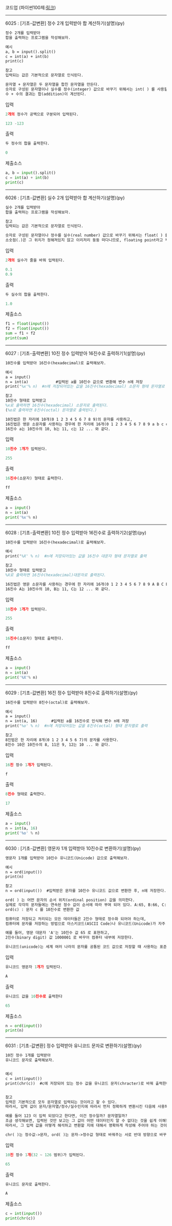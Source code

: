 코드업 (파이썬100제:[링크](https://www.codeup.kr/problemsetsol.php?psid=33))

---

6025 : [기초-값변환] 정수 2개 입력받아 합 계산하기(설명)(py)

```tex
정수 2개를 입력받아
합을 출력하는 프로그램을 작성해보자.

예시
a, b = input().split()
c = int(a) + int(b)
print(c)

참고
입력되는 값은 기본적으로 문자열로 인식된다.

문자열 + 문자열은 두 문자열을 합친 문자열을 만든다.
숫자로 구성된 문자열이나 실수를 정수(integer) 값으로 바꾸기 위해서는 int( ) 를 사용할 수 있다.
수 + 수의 결과는 합(addition)이 계산된다.
```

입력

```python
2개의 정수가 공백으로 구분되어 입력된다.

123 -123
```



출력

```python
두 정수의 합을 출력한다.

0
```



제출소스

```python
a, b = input().split()
c = int(a) + int(b)
print(c)
```



---

6026 : [기초-값변환] 실수 2개 입력받아 합 계산하기(설명)(py)

```tex
실수 2개를 입력받아
합을 출력하는 프로그램을 작성해보자.

참고
입력되는 값은 기본적으로 문자열로 인식된다.

숫자로 구성된 문자열이나 정수를 실수(real number) 값으로 바꾸기 위해서는 float( ) 를 사용할 수 있다.
소숫점(.)은 그 위치가 정해져있지 않고 이리저리 둥둥 떠다니므로, floating point라고 부른다.
```

입력

```python
2개의 실수가 줄을 바꿔 입력된다.

0.1
0.9
```



출력

```python
두 실수의 합을 출력한다.

1.0
```



제출소스

```python
f1 = float(input())
f2 = float(input())
sum = f1 + f2
print(sum)
```



---



6027 : [기초-출력변환] 10진 정수 입력받아 16진수로 출력하기1(설명)(py)

```tex
10진수를 입력받아 16진수(hexadecimal)로 출력해보자.

예시
a = input()
n = int(a)            #입력된 a를 10진수 값으로 변환해 변수 n에 저장
print('%x'% n)  #n에 저장되어있는 값을 16진수(hexadecimal) 소문자 형태 문자열로 출력

참고
10진수 형태로 입력받고
%x로 출력하면 16진수(hexadecimal) 소문자로 출력된다.
(%o로 출력하면 8진수(octal) 문자열로 출력된다.)

10진법은 한 자리에 10개(0 1 2 3 4 5 6 7 8 9)의 문자를 사용하고,
16진법은 영문 소문자를 사용하는 경우에 한 자리에 16개(0 1 2 3 4 5 6 7 8 9 a b c d e f)의 문자를 사용한다.
16진수 a는 10진수의 10, b는 11, c는 12 ... 와 같다.
```

입력

```python
10진수 1개가 입력된다.

255
```



출력

```python
16진수(소문자) 형태로 출력한다.

ff
```



제출소스

```python
a = input()
n = int(a)
print('%x'% n)
```



---



6028 : [기초-출력변환] 10진 정수 입력받아 16진수로 출력하기2(설명)(py)

```tex
10진수를 입력받아 16진수(hexadecimal)로 출력해보자.

예시
print('%X' % n)  #n에 저장되어있는 값을 16진수 대문자 형태 문자열로 출력

참고
10진수 형태로 입력받고
%X로 출력하면 16진수(hexadecimal)대문자로 출력된다.

16진법은 영문 소문자를 사용하는 경우에 한 자리에 16개(0 1 2 3 4 5 6 7 8 9 A B C D E F)의 문자를 사용한다.
16진수 A는 10진수의 10, B는 11, C는 12 ... 와 같다.
```

입력

```python
10진수 1개가 입력된다.

255
```



출력

```python
16진수(소문자) 형태로 출력한다.

ff
```



제출소스

```python
a = input()
n = int(a)
print('%X'% n)
```



---



6029 : [기초-값변환] 16진 정수 입력받아 8진수로 출력하기(설명)(py)

```tex
16진수를 입력받아 8진수(octal)로 출력해보자.

예시
a = input()
n = int(a, 16)      #입력된 a를 16진수로 인식해 변수 n에 저장
print('%o' % n)  #n에 저장되어있는 값을 8진수(octal) 형태 문자열로 출력

참고
8진법은 한 자리에 8개(0 1 2 3 4 5 6 7)의 문자를 사용한다.
8진수 10은 10진수의 8, 11은 9, 12는 10 ... 와 같다.
```

입력

```python
16진 정수 1개가 입력된다.

f
```



출력

```python
8진수 형태로 출력한다.

17
```



제출소스

```python
a = input()
n = int(a, 16)
print('%o' % n)
```



---

6030 : [기초-값변환] 영문자 1개 입력받아 10진수로 변환하기(설명)(py)

```tex
영문자 1개를 입력받아 10진수 유니코드(Unicode) 값으로 출력해보자.

예시
n = ord(input())
print(n)

참고
n = ord(input())  #입력받은 문자를 10진수 유니코드 값으로 변환한 후, n에 저장한다.

ord( ) 는 어떤 문자의 순서 위치(ordinal position) 값을 의미한다.  
실제로 각각의 문자들에는 연속된 정수 값이 순서에 따라 부여 되어 있다. A:65, B:66, C:67 .... 
ord(c) : 문자 c 를 10진수로 변환한 값 

컴퓨터로 저장되고 처리되는 모든 데이터들은 2진수 형태로 정수화 되어야 하는데,
컴퓨터에 문자를 저장하는 방법으로 아스키코드(ASCII Code)나 유니코드(Unicode)가 자주 사용된다.

예를 들어, 영문 대문자 'A'는 10진수 값 65 로 표현하고, 
2진수(binary digit) 값 1000001 로 바꾸어 컴퓨터 내부에 저장한다. 

유니코드(unicode)는 세계 여러 나라의 문자를 공통된 코드 값으로 저장할 때 사용하는 표준 코드이다.


```

입력

```python
유니코드 영문자 1개가 입력된다.

A
```



출력

```python
유니코드 값을 10진수로 출력한다

65
```



제출소스

```python
n = ord(input())
print(n)
```



---



6031 : [기초-값변환] 정수 입력받아 유니코드 문자로 변환하기(설명)(py)

```tex
10진 정수 1개를 입력받아
유니코드 문자로 출력해보자.


예시
c = int(input())
print(chr(c))  #c에 저장되어 있는 정수 값을 유니코드 문자(chracter)로 바꿔 출력한다. 


참고
입력은 기본적으로 모두 문자열로 입력되는 것이라고 할 수 있다. 
따라서, 입력 값이 문자/문자열/정수/실수인지에 따라서 먼저 정확하게 변환시킨 다음에 사용하거나 계산하는 것이 좋다.

예를 들어 123 이 입력 되었다고 한다면, 이건 정수일까? 문자열일까?
조금 생각해보면, 입력된 것만 보고는 그 값이 어떤 데이터인지 알 수 없다는 것을 쉽게 이해할 수 있다.
따라서, 그 입력 값을 어떻게 해석하고 변환할 지에 대해서 명확하게 작성해 주어야 하는 것이다. 

chr( )는 정수값->문자, ord( )는 문자->정수값 형태로 바꿔주는 서로 반대 방향으로 바꾸어 주는 기능을 한다.
```

입력

```python
10진 정수 1개(32 ~ 126 범위)가 입력된다.

65
```



출력

```python
유니코드 문자로 출력한다.

A
```



제출소스

```python
c = int(input())
print(chr(c))
```

